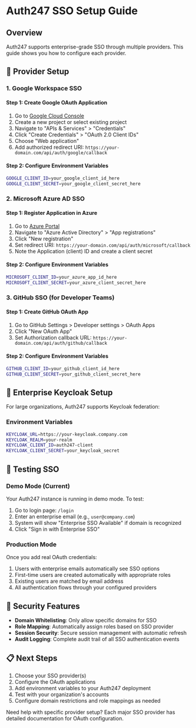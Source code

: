 # Auth247 SSO Setup Guide

## Overview
Auth247 supports enterprise-grade SSO through multiple providers. This guide shows you how to configure each provider.

## 🔧 Provider Setup

### 1. Google Workspace SSO

#### Step 1: Create Google OAuth Application
1. Go to [Google Cloud Console](https://console.cloud.google.com/)
2. Create a new project or select existing project
3. Navigate to "APIs & Services" > "Credentials"
4. Click "Create Credentials" > "OAuth 2.0 Client IDs"
5. Choose "Web application"
6. Add authorized redirect URI: `https://your-domain.com/api/auth/google/callback`

#### Step 2: Configure Environment Variables
```bash
GOOGLE_CLIENT_ID=your_google_client_id_here
GOOGLE_CLIENT_SECRET=your_google_client_secret_here
```

### 2. Microsoft Azure AD SSO

#### Step 1: Register Application in Azure
1. Go to [Azure Portal](https://portal.azure.com/)
2. Navigate to "Azure Active Directory" > "App registrations"
3. Click "New registration"
4. Set redirect URI: `https://your-domain.com/api/auth/microsoft/callback`
5. Note the Application (client) ID and create a client secret

#### Step 2: Configure Environment Variables
```bash
MICROSOFT_CLIENT_ID=your_azure_app_id_here
MICROSOFT_CLIENT_SECRET=your_azure_client_secret_here
```

### 3. GitHub SSO (for Developer Teams)

#### Step 1: Create GitHub OAuth App
1. Go to GitHub Settings > Developer settings > OAuth Apps
2. Click "New OAuth App"
3. Set Authorization callback URL: `https://your-domain.com/api/auth/github/callback`

#### Step 2: Configure Environment Variables
```bash
GITHUB_CLIENT_ID=your_github_client_id_here
GITHUB_CLIENT_SECRET=your_github_client_secret_here
```

## 🏢 Enterprise Keycloak Setup

For large organizations, Auth247 supports Keycloak federation:

### Environment Variables
```bash
KEYCLOAK_URL=https://your-keycloak.company.com
KEYCLOAK_REALM=your-realm
KEYCLOAK_CLIENT_ID=auth247-client
KEYCLOAK_CLIENT_SECRET=your_keycloak_secret
```

## 🚀 Testing SSO

### Demo Mode (Current)
Your Auth247 instance is running in demo mode. To test:

1. Go to login page: `/login`
2. Enter an enterprise email (e.g., `user@company.com`)
3. System will show "Enterprise SSO Available" if domain is recognized
4. Click "Sign in with Enterprise SSO"

### Production Mode
Once you add real OAuth credentials:

1. Users with enterprise emails automatically see SSO options
2. First-time users are created automatically with appropriate roles
3. Existing users are matched by email address
4. All authentication flows through your configured providers

## 🔐 Security Features

- **Domain Whitelisting**: Only allow specific domains for SSO
- **Role Mapping**: Automatically assign roles based on SSO provider
- **Session Security**: Secure session management with automatic refresh
- **Audit Logging**: Complete audit trail of all SSO authentication events

## 📋 Next Steps

1. Choose your SSO provider(s)
2. Configure the OAuth applications
3. Add environment variables to your Auth247 deployment
4. Test with your organization's accounts
5. Configure domain restrictions and role mappings as needed

Need help with specific provider setup? Each major SSO provider has detailed documentation for OAuth configuration.